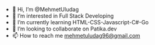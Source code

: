 - 👋 Hi, I’m @MehmetUludag
- 👀 I’m interested in Full Stack Developing
- 🌱 I’m currently learning HTML-CSS-Javascript-C#-Go
- 💞️ I’m looking to collaborate on Patika.dev
- 📫 How to reach me mehmetuludag96@gmail.com


<!---
MehmetUludag/MehmetUludag is a ✨ special ✨ repository because its `README.md` (this file) appears on your GitHub profile.
You can click the Preview link to take a look at your changes.
--->
